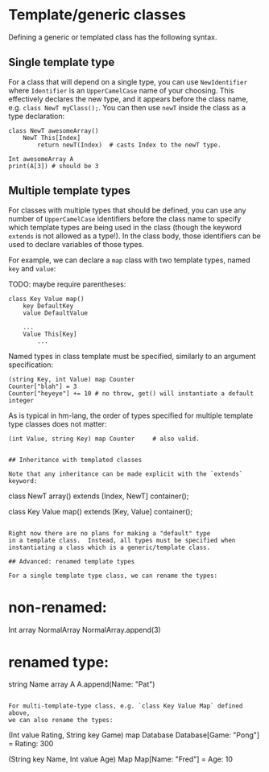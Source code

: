 # Template/generic classes

Defining a generic or templated class has the following syntax.

## Single template type

For a class that will depend on a single type, you can use 
`NewIdentifier` where `Identifier` is an `UpperCamelCase`
name of your choosing.  This effectively declares the new
type, and it appears before the class name, e.g. `class NewT myClass();`.
You can then use `newT` inside the class as a type declaration:

```
class NewT awesomeArray()
    NewT This[Index]
        return newT(Index)  # casts Index to the newT type.

Int awesomeArray A
print(A[3]) # should be 3
```

## Multiple template types

For classes with multiple types that should be defined, you can
use any number of `UpperCamelCase` identifiers before the class name
to specify which template types are being used in the class (though
the keyword `extends` is not allowed as a type!).  In the class body,
those identifiers can be used to declare variables of those types.

For example, we can declare a `map` class with two template types,
named `key` and `value`:

TODO: maybe require parentheses:
```
class Key Value map()
    key DefaultKey
    value DefaultValue
    
    ...
    Value This[Key]
        ...
```

Named types in class template must be specified, similarly to an
argument specification:

```
(string Key, int Value) map Counter
Counter["blah"] = 3
Counter["heyeye"] += 10 # no throw, get() will instantiate a default integer
```

As is typical in hm-lang, the order of types specified for multiple template
type classes does not matter:

```
(int Value, string Key) map Counter     # also valid.
```
```

## Inheritance with templated classes

Note that any inheritance can be made explicit with the `extends` keyword:

```
class NewT array() extends [Index, NewT] container();

class Key Value map() extends [Key, Value] container();
```

Right now there are no plans for making a "default" type
in a template class.  Instead, all types must be specified when
instantiating a class which is a generic/template class.

## Advanced: renamed template types

For a single template type class, we can rename the types:

```
# non-renamed:
Int array NormalArray
NormalArray.append(3)

# renamed type:
string Name array A
A.append(Name: "Pat")
```

For multi-template-type class, e.g. `class Key Value Map` defined above,
we can also rename the types:

```
(Int value Rating, String key Game) map Database
Database[Game: "Pong"] = Rating: 300

(String key Name, Int value Age) Map
Map[Name: "Fred"] = Age: 10
